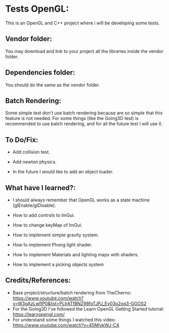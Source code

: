 # Tests OpenGL:

This is an OpenGL and C++ project where i will be developing some tests.

## Vendor folder:

You may download and link to your project all the libraries inside the vendor folder.

## Dependencies folder:

You should do the same as the vendor folder.

## Batch Rendering:

Some simple test don't use batch rendering because are so simple that this feature is not needed. For some things (like the Going3D test) is recommended to use batch rendering, and for all the future test I will use it.

## To Do/Fix:

- Add collision test.

- Add newton physics.

- In the future I would like to add an object loader.

## What have I learned?:

- I should always remember that OpenGL works as a state machine (glEnable/glDisable).

- How to add controls to ImGui.

- How to change keyMap of ImGui.

- How to implement simple gravity system.

- How to implement Phong light shader.

- How to implement Materials and lighting maps with shaders.

- How to implement a picking objects system

## Credits/References:

- Base project/structure/batch rendering from TheCherno: https://www.youtube.com/watch?v=W3gAzLwfIP0&list=PLlrATfBNZ98foTJPJ_Ev03o2oq3-GGOS2 
- For the Going3D I've followed the Learn OpenGL Getting Started tutorial: https://learnopengl.com/
- For understand some things I watched this video: https://www.youtube.com/watch?v=45MIykWJ-C4 